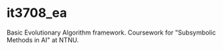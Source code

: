 it3708_ea
=========

Basic Evolutionary Algorithm framework. Coursework for "Subsymbolic Methods in AI" at NTNU.
